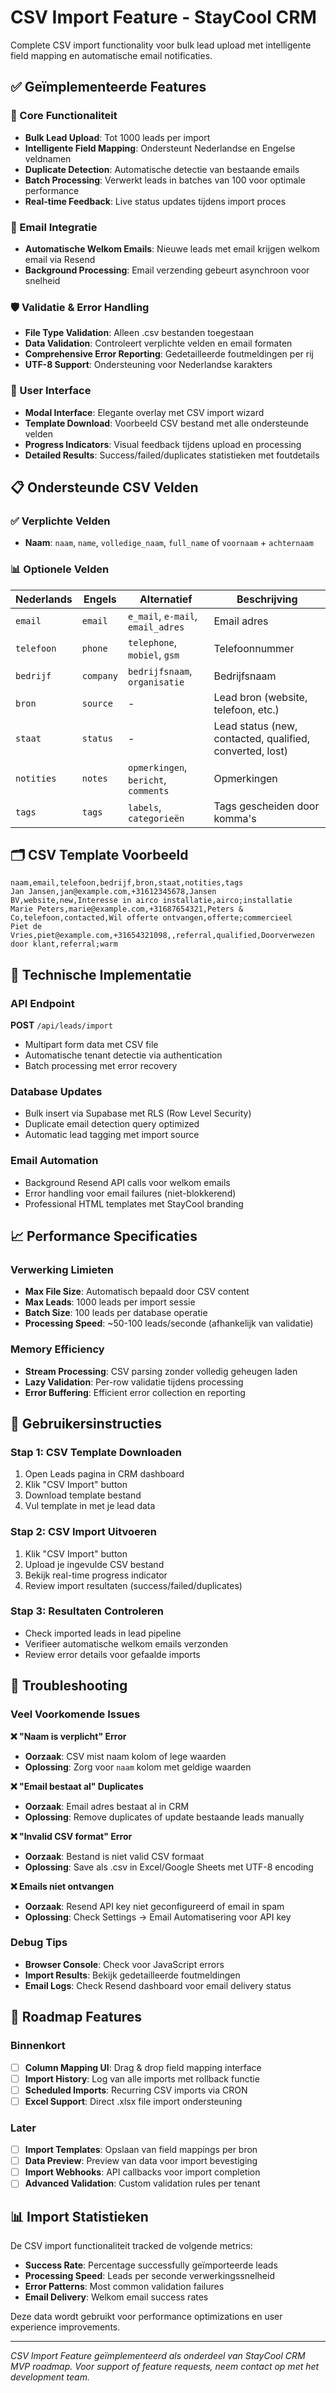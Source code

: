 # CSV Import Feature - StayCool CRM

Complete CSV import functionality voor bulk lead upload met intelligente field mapping en automatische email notificaties.

## ✅ Geïmplementeerde Features

### 🎯 Core Functionaliteit
- **Bulk Lead Upload**: Tot 1000 leads per import
- **Intelligente Field Mapping**: Ondersteunt Nederlandse en Engelse veldnamen
- **Duplicate Detection**: Automatische detectie van bestaande emails
- **Batch Processing**: Verwerkt leads in batches van 100 voor optimale performance
- **Real-time Feedback**: Live status updates tijdens import proces

### 📧 Email Integratie
- **Automatische Welkom Emails**: Nieuwe leads met email krijgen welkom email via Resend
- **Background Processing**: Email verzending gebeurt asynchroon voor snelheid

### 🛡️ Validatie & Error Handling
- **File Type Validation**: Alleen .csv bestanden toegestaan
- **Data Validation**: Controleert verplichte velden en email formaten
- **Comprehensive Error Reporting**: Gedetailleerde foutmeldingen per rij
- **UTF-8 Support**: Ondersteuning voor Nederlandse karakters

### 🎨 User Interface
- **Modal Interface**: Elegante overlay met CSV import wizard
- **Template Download**: Voorbeeld CSV bestand met alle ondersteunde velden
- **Progress Indicators**: Visual feedback tijdens upload en processing
- **Detailed Results**: Success/failed/duplicates statistieken met foutdetails

## 📋 Ondersteunde CSV Velden

### ✅ Verplichte Velden
- **Naam**: `naam`, `name`, `volledige_naam`, `full_name` of `voornaam` + `achternaam`

### 📊 Optionele Velden

| Nederlands | Engels | Alternatief | Beschrijving |
|------------|---------|-------------|--------------|
| `email` | `email` | `e_mail`, `e-mail`, `email_adres` | Email adres |
| `telefoon` | `phone` | `telephone`, `mobiel`, `gsm` | Telefoonnummer |
| `bedrijf` | `company` | `bedrijfsnaam`, `organisatie` | Bedrijfsnaam |
| `bron` | `source` | - | Lead bron (website, telefoon, etc.) |
| `staat` | `status` | - | Lead status (new, contacted, qualified, converted, lost) |
| `notities` | `notes` | `opmerkingen`, `bericht`, `comments` | Opmerkingen |
| `tags` | `tags` | `labels`, `categorieën` | Tags gescheiden door komma's |

## 🗂️ CSV Template Voorbeeld

```csv
naam,email,telefoon,bedrijf,bron,staat,notities,tags
Jan Jansen,jan@example.com,+31612345678,Jansen BV,website,new,Interesse in airco installatie,airco;installatie
Marie Peters,marie@example.com,+31687654321,Peters & Co,telefoon,contacted,Wil offerte ontvangen,offerte;commercieel
Piet de Vries,piet@example.com,+31654321098,,referral,qualified,Doorverwezen door klant,referral;warm
```

## 🔧 Technische Implementatie

### API Endpoint
**POST** `/api/leads/import`
- Multipart form data met CSV file
- Automatische tenant detectie via authentication
- Batch processing met error recovery

### Database Updates
- Bulk insert via Supabase met RLS (Row Level Security)
- Duplicate email detection query optimized
- Automatic lead tagging met import source

### Email Automation
- Background Resend API calls voor welkom emails
- Error handling voor email failures (niet-blokkerend)
- Professional HTML templates met StayCool branding

## 📈 Performance Specificaties

### Verwerking Limieten
- **Max File Size**: Automatisch bepaald door CSV content
- **Max Leads**: 1000 leads per import sessie
- **Batch Size**: 100 leads per database operatie
- **Processing Speed**: ~50-100 leads/seconde (afhankelijk van validatie)

### Memory Efficiency
- **Stream Processing**: CSV parsing zonder volledig geheugen laden
- **Lazy Validation**: Per-row validatie tijdens processing
- **Error Buffering**: Efficient error collection en reporting

## 🚀 Gebruikersinstructies

### Stap 1: CSV Template Downloaden
1. Open Leads pagina in CRM dashboard
2. Klik "CSV Import" button
3. Download template bestand
4. Vul template in met je lead data

### Stap 2: CSV Import Uitvoeren  
1. Klik "CSV Import" button
2. Upload je ingevulde CSV bestand
3. Bekijk real-time progress indicator
4. Review import resultaten (success/failed/duplicates)

### Stap 3: Resultaten Controleren
- Check imported leads in lead pipeline
- Verifieer automatische welkom emails verzonden
- Review error details voor gefaalde imports

## 🐛 Troubleshooting

### Veel Voorkomende Issues

**❌ "Naam is verplicht" Error**
- **Oorzaak**: CSV mist naam kolom of lege waarden
- **Oplossing**: Zorg voor `naam` kolom met geldige waarden

**❌ "Email bestaat al" Duplicates**  
- **Oorzaak**: Email adres bestaat al in CRM
- **Oplossing**: Remove duplicates of update bestaande leads manually

**❌ "Invalid CSV format" Error**
- **Oorzaak**: Bestand is niet valid CSV formaat
- **Oplossing**: Save als .csv in Excel/Google Sheets met UTF-8 encoding

**❌ Emails niet ontvangen**
- **Oorzaak**: Resend API key niet geconfigureerd of email in spam
- **Oplossing**: Check Settings → Email Automatisering voor API key

### Debug Tips
- **Browser Console**: Check voor JavaScript errors
- **Import Results**: Bekijk gedetailleerde foutmeldingen
- **Email Logs**: Check Resend dashboard voor email delivery status

## 🔮 Roadmap Features

### Binnenkort
- [ ] **Column Mapping UI**: Drag & drop field mapping interface
- [ ] **Import History**: Log van alle imports met rollback functie
- [ ] **Scheduled Imports**: Recurring CSV imports via CRON
- [ ] **Excel Support**: Direct .xlsx file import ondersteuning

### Later
- [ ] **Import Templates**: Opslaan van field mappings per bron
- [ ] **Data Preview**: Preview van data voor import bevestiging  
- [ ] **Import Webhooks**: API callbacks voor import completion
- [ ] **Advanced Validation**: Custom validation rules per tenant

## 📊 Import Statistieken

De CSV import functionaliteit tracked de volgende metrics:
- **Success Rate**: Percentage successfully geïmporteerde leads
- **Processing Speed**: Leads per seconde verwerkingssnelheid
- **Error Patterns**: Most common validation failures
- **Email Delivery**: Welkom email success rates

Deze data wordt gebruikt voor performance optimizations en user experience improvements.

---

*CSV Import Feature geïmplementeerd als onderdeel van StayCool CRM MVP roadmap. Voor support of feature requests, neem contact op met het development team.*